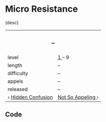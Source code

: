 # Micro Resistance

{desc}


<table>
  <tr>
    <th colspan="2"> <h3> – </h3> </th>
  </tr>
  <tr>
    <td> level </td>
    <td> <a href=""> 1 </a> – 9 </td>
  </tr>
  <tr>
    <td> length </td>
    <td> – </td>
  </tr>
  <tr>
    <td> difficulty </td>
    <td> – </td>
  </tr>
  <tr>
    <td> appels </td>
    <td> – </td>
  </tr>
  <tr>
    <td> released </td>
    <td> – </td>
  </tr>
  <tr>
    <td> ‹ <a href="8 – Hidden Confusion.md"> Hidden Confusion </a> </td>
    <td> <a href="10 – Not So Appeling.md"> Not So Appeling </a> › </td>
  </tr>
</table>


## Code

```

```